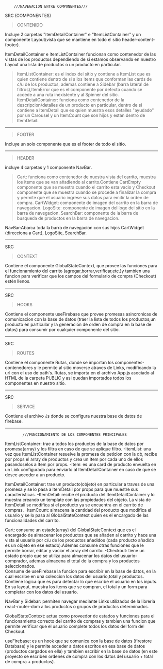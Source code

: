 		///NAVEGACION ENTRE COMPONENTES///
SRC
(COMPONENTES)

>CONTENIDO

Incluye 2 carpetas "ItemDetailContainer" e "ItemListContainer" y un componente Layout(vista que se mantiene en todo el sitio header-content-footer).
 
ItemDetailContainer e ItemListContainer funcionan como contenedor de las vistas de los productos dependiendo de si estamos observando en nuestro Layout una lista de productos o un producto en particular.

>ItemListContainer: es el index del sitio y contiene a ItemList que es quien contiene dentro de si a los Items que conforman las cards de c/u de los productos, ademas contiene a Sidebar (barra lateral de filtros),ItemError que es el componente por defecto cuando se accede a una ruta inexistente y al Spinner del sitio.
>ItemDetailContainer: funciona como contenedor de la descripcion/detalles de un producto en particular, dentro de si contiene a ItemDetail que es quien muestra esos detalles "ayudado" por un Carousel y un ItemCount que son hijos y estan dentro de ItemDetail.

---------------------------------------------------------------------------------------------------------------------------------------------------------------------------------------------------------------------------------------------------------------------------------------------------------------------------------

>FOOTER

Incluye un solo componente que es el footer de todo el sitio.

---------------------------------------------------------------------------------------------------------------------------------------------------------------------------------------------------------------------------------------------------------------------------------------------------------------------------------

>HEADER

incluye 4 carpetas y 1 componente NavBar.

>Cart: funciona como contenedor de nuestra vista del carrito, muestra los items que se van añadiendo al carrito.Contiene CartEmpty componente que se muestra cuando el carrito esta vacio y Checkout componente que se muestra cuando se procede a finalizar la compra y permite que el usuario ingrese sus datos para emitir la orden de compra.
>CartWidget: componente de imagen del carrito en la barra de navegacion.
>LogoSite: componente de imagen del logo del sitio en la barra de navegacion.
>SearchBar: componente de la barra de busqueda de productos en la barra de navegacion.

NavBar:Abarca toda la barra de navegacion con sus hijos CartWidget (direcciona a Cart), LogoSite, SearchBar.

-----------------------------------------------------------------------------------------------------------------------------------------------------------------------------------------------------------------------------------------------------------------------------------------------------------------------------------------

SRC
>CONTEXT

Contiene el componente GlobalStateContext, que provee las funciones para el funcionamiento del carrito (agregar,borrar,verificar,etc.)y tambien una funcion para verificar que los campos del formulario de compra (Checkout) estén llenos.

------------------------------------------------------------------------------------------------------------------------------------------------------------------------------------------------------------------------------------------------------------------------------------------------------------------------------------------

SRC
>HOOKS

Contiene el componente useFirebase que provee promesas asincronicas de comunicacion con la base de datos (traer la lista de todos los productos,un producto en particular y la generación de orden de compra en la base de datos) para consumir por cualquier componente del sitio.

------------------------------------------------------------------------------------------------------------------------------------------------------------------------------------------------------------------------------------------------------------------------------------------------------------------------------------------
SRC
>ROUTES

Contiene el componente Rutas, donde se importan los componentes-contenedores y le permite al sitio moverse atraves de Links, modificando la url con el uso de path's.
Rutas, se importa en el archivo App.js asociado al HTML de la carpeta PUBLIC y asi quedan importados todos los componentes en nuestro sitio.

-------------------------------------------------------------------------------------------------------------------------------------------------------------------------------------------------------------------------------------------------------------------------------------------------------------------------------------------

SRC
>SERVICE

Contiene el archivo Js donde se configura nuestra base de datos de firebase.

********************************************************************************************************************************************************************************************************************************************************************************************************************************************
			///FUNCIONAMIENTO DE LOS COMPONENTES PRINCIPALES

ItemListContainer: trae a todos los productos de la base de datos por promesa(array) y los filtra en caso de que se aplique filtro.
	-ItemList: una vez que ItemListContainer resuelve la promesa de peticion con la db, recibe por props el array de productos y crea un Item por cada uno de ellos pasandoselos a Item por props.
		-Item: es una card de producto envuelta en un Link configurado para enviarlo al ItemDetailContainer en caso de que se desee acceder a un producto.


ItemDetailContainer: trae un producto(objeto) en particular a traves de una promesa y se lo pasa a ItemDetail por props para que muestre sus caracteristicas.
	-ItemDetail: recibe el producto del ItemDetailContainer y lo muestra creando un template con las propiedades del objeto. La vista de ItemDetail se modifica si el producto ya se encuentra en el carrito de compras.
		-ItemCount: almacena la cantidad del producto que modifica el usuario y se lo pasa al GlobalStateContext quien es el encargado de las funcionalidades del carrito.


Cart: consume un estado(array) del GlobalStateContext que es el encargado de almacenar los productos que se añaden al carrito y hace una vista al usuario por c/u de los productos añadidos (cada producto añadido es un objeto en ese estado).Ademas consume otras funciones que le permite borrar, editar y vaciar el array del carrito.
	-Checkout: tiene un estado propio que se utiliza para almacenar los datos del usuario-comprador, ademas almacena el total de la compra y los productos seleccionados.	
 		   Consume de useFirebase la funcion para escribir en la base de datos, en la cual escribe en una coleccion los datos del usuario,total y productos.
		   Contiene logica que es para detectar lo que escribe el usuario en los inputs. En su layout, muestra los items que se compran, el total y un form para completar con los datos del usuario.


NavBar y Sidebar: permiten navegar mediante Links utilizados de la libreria react-router-dom a los productos o  grupos de productos determinados.


GlobalStateContext: actua como proveedor de estados y funciones para el funcionamiento correcto del carrito de compras y tambien una funcion que permite verificar que el usuario complete todos los datos del form del Checkout.


useFirebase: es un hook que se comunica con la base de datos (firestore Database) y le permite acceder a datos escritos en esa base de datos (productos cargados en ella) y tambien escribir en la base de datos (en este proyecto se escriben ordenes de compra con los datos del usuario + total de compra + productos).











